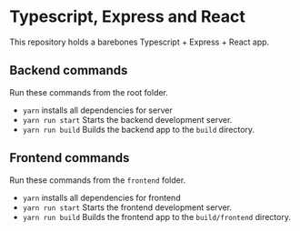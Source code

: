 # Typescript, Express and React

This repository holds a barebones Typescript + Express + React app.

## Backend commands
Run these commands from the root folder.
- `yarn` installs all dependencies for server
- `yarn run start` Starts the backend development server.
- `yarn run build` Builds the backend app to the `build` directory.


## Frontend commands
Run these commands from the `frontend` folder.
- `yarn` installs all dependencies for frontend
- `yarn run start` Starts the frontend development server.
- `yarn run build` Builds the frontend app to the `build/frontend` directory.

